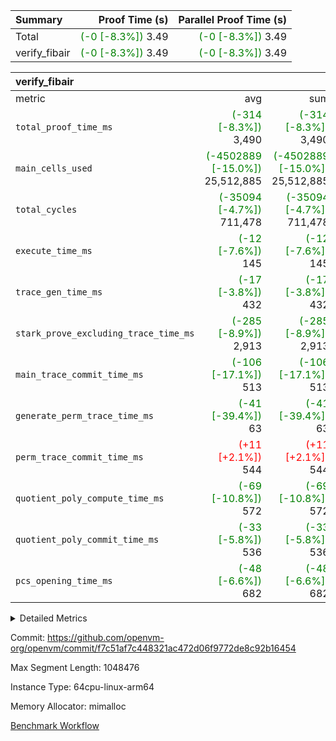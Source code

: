 | Summary | Proof Time (s) | Parallel Proof Time (s) |
|:---|---:|---:|
| Total | <span style='color: green'>(-0 [-8.3%])</span> 3.49 | <span style='color: green'>(-0 [-8.3%])</span> 3.49 |
| verify_fibair | <span style='color: green'>(-0 [-8.3%])</span> 3.49 | <span style='color: green'>(-0 [-8.3%])</span> 3.49 |


| verify_fibair |||||
|:---|---:|---:|---:|---:|
|metric|avg|sum|max|min|
| `total_proof_time_ms ` | <span style='color: green'>(-314 [-8.3%])</span> 3,490 | <span style='color: green'>(-314 [-8.3%])</span> 3,490 | <span style='color: green'>(-314 [-8.3%])</span> 3,490 | <span style='color: green'>(-314 [-8.3%])</span> 3,490 |
| `main_cells_used     ` | <span style='color: green'>(-4502889 [-15.0%])</span> 25,512,885 | <span style='color: green'>(-4502889 [-15.0%])</span> 25,512,885 | <span style='color: green'>(-4502889 [-15.0%])</span> 25,512,885 | <span style='color: green'>(-4502889 [-15.0%])</span> 25,512,885 |
| `total_cycles        ` | <span style='color: green'>(-35094 [-4.7%])</span> 711,478 | <span style='color: green'>(-35094 [-4.7%])</span> 711,478 | <span style='color: green'>(-35094 [-4.7%])</span> 711,478 | <span style='color: green'>(-35094 [-4.7%])</span> 711,478 |
| `execute_time_ms     ` | <span style='color: green'>(-12 [-7.6%])</span> 145 | <span style='color: green'>(-12 [-7.6%])</span> 145 | <span style='color: green'>(-12 [-7.6%])</span> 145 | <span style='color: green'>(-12 [-7.6%])</span> 145 |
| `trace_gen_time_ms   ` | <span style='color: green'>(-17 [-3.8%])</span> 432 | <span style='color: green'>(-17 [-3.8%])</span> 432 | <span style='color: green'>(-17 [-3.8%])</span> 432 | <span style='color: green'>(-17 [-3.8%])</span> 432 |
| `stark_prove_excluding_trace_time_ms` | <span style='color: green'>(-285 [-8.9%])</span> 2,913 | <span style='color: green'>(-285 [-8.9%])</span> 2,913 | <span style='color: green'>(-285 [-8.9%])</span> 2,913 | <span style='color: green'>(-285 [-8.9%])</span> 2,913 |
| `main_trace_commit_time_ms` | <span style='color: green'>(-106 [-17.1%])</span> 513 | <span style='color: green'>(-106 [-17.1%])</span> 513 | <span style='color: green'>(-106 [-17.1%])</span> 513 | <span style='color: green'>(-106 [-17.1%])</span> 513 |
| `generate_perm_trace_time_ms` | <span style='color: green'>(-41 [-39.4%])</span> 63 | <span style='color: green'>(-41 [-39.4%])</span> 63 | <span style='color: green'>(-41 [-39.4%])</span> 63 | <span style='color: green'>(-41 [-39.4%])</span> 63 |
| `perm_trace_commit_time_ms` | <span style='color: red'>(+11 [+2.1%])</span> 544 | <span style='color: red'>(+11 [+2.1%])</span> 544 | <span style='color: red'>(+11 [+2.1%])</span> 544 | <span style='color: red'>(+11 [+2.1%])</span> 544 |
| `quotient_poly_compute_time_ms` | <span style='color: green'>(-69 [-10.8%])</span> 572 | <span style='color: green'>(-69 [-10.8%])</span> 572 | <span style='color: green'>(-69 [-10.8%])</span> 572 | <span style='color: green'>(-69 [-10.8%])</span> 572 |
| `quotient_poly_commit_time_ms` | <span style='color: green'>(-33 [-5.8%])</span> 536 | <span style='color: green'>(-33 [-5.8%])</span> 536 | <span style='color: green'>(-33 [-5.8%])</span> 536 | <span style='color: green'>(-33 [-5.8%])</span> 536 |
| `pcs_opening_time_ms ` | <span style='color: green'>(-48 [-6.6%])</span> 682 | <span style='color: green'>(-48 [-6.6%])</span> 682 | <span style='color: green'>(-48 [-6.6%])</span> 682 | <span style='color: green'>(-48 [-6.6%])</span> 682 |



<details>
<summary>Detailed Metrics</summary>

|  | verify_program_compile_ms | total_cells | stark_prove_excluding_trace_time_ms | quotient_poly_compute_time_ms | quotient_poly_commit_time_ms | perm_trace_commit_time_ms | pcs_opening_time_ms | main_trace_commit_time_ms |
| --- | --- | --- | --- | --- | --- | --- | --- |
|  | 4 | 65,536 | 65 | 3 | 13 | 0 | 31 | 17 | 

| air_name | rows | quotient_deg | main_cols | interactions | constraints | cells |
| --- | --- | --- | --- | --- | --- | --- |
| AccessAdapterAir<2> |  | 4 |  | 5 | 12 |  | 
| AccessAdapterAir<4> |  | 4 |  | 5 | 12 |  | 
| AccessAdapterAir<8> |  | 4 |  | 5 | 12 |  | 
| FibonacciAir | 32,768 | 1 | 2 |  | 5 | 65,536 | 
| FriReducedOpeningAir |  | 4 |  | 35 | 59 |  | 
| NativePoseidon2Air<BabyBearParameters>, 1> |  | 4 |  | 31 | 302 |  | 
| PhantomAir |  | 4 |  | 3 | 4 |  | 
| ProgramAir |  | 1 |  | 1 | 4 |  | 
| VariableRangeCheckerAir |  | 1 |  | 1 | 4 |  | 
| VmAirWrapper<BranchNativeAdapterAir, BranchEqualCoreAir<1> |  | 2 |  | 11 | 23 |  | 
| VmAirWrapper<JalNativeAdapterAir, JalCoreAir> |  | 4 |  | 7 | 6 |  | 
| VmAirWrapper<NativeAdapterAir<2, 0>, PublicValuesCoreAir> |  | 4 |  | 11 | 22 |  | 
| VmAirWrapper<NativeAdapterAir<2, 1>, FieldArithmeticCoreAir> |  | 4 |  | 15 | 23 |  | 
| VmAirWrapper<NativeLoadStoreAdapterAir<1>, NativeLoadStoreCoreAir<1> |  | 4 |  | 15 | 20 |  | 
| VmAirWrapper<NativeLoadStoreAdapterAir<4>, NativeLoadStoreCoreAir<4> |  | 4 |  | 15 | 20 |  | 
| VmAirWrapper<NativeVectorizedAdapterAir<4>, FieldExtensionCoreAir> |  | 4 |  | 15 | 23 |  | 
| VmConnectorAir |  | 4 |  | 3 | 8 |  | 
| VolatileBoundaryAir |  | 4 |  | 4 | 16 |  | 

| group | trace_gen_time_ms | total_proof_time_ms | total_cycles | total_cells | stark_prove_excluding_trace_time_ms | quotient_poly_compute_time_ms | quotient_poly_commit_time_ms | perm_trace_commit_time_ms | pcs_opening_time_ms | main_trace_commit_time_ms | main_cells_used | generate_perm_trace_time_ms | execute_time_ms |
| --- | --- | --- | --- | --- | --- | --- | --- | --- | --- | --- | --- | --- | --- |
| verify_fibair | 432 | 3,490 | 711,478 | 72,898,584 | 2,913 | 572 | 536 | 544 | 682 | 513 | 25,512,885 | 63 | 145 | 

| group | air_name | rows | prep_cols | perm_cols | main_cols | cells |
| --- | --- | --- | --- | --- | --- | --- |
| verify_fibair | AccessAdapterAir<2> | 131,072 |  | 16 | 11 | 3,538,944 | 
| verify_fibair | AccessAdapterAir<4> | 65,536 |  | 16 | 13 | 1,900,544 | 
| verify_fibair | AccessAdapterAir<8> | 32,768 |  | 16 | 17 | 1,081,344 | 
| verify_fibair | FriReducedOpeningAir | 512 |  | 76 | 64 | 71,680 | 
| verify_fibair | NativePoseidon2Air<BabyBearParameters>, 1> | 8,192 |  | 36 | 348 | 3,145,728 | 
| verify_fibair | PhantomAir | 16,384 |  | 8 | 6 | 229,376 | 
| verify_fibair | ProgramAir | 8,192 |  | 8 | 10 | 147,456 | 
| verify_fibair | VariableRangeCheckerAir | 262,144 | 2 | 8 | 1 | 2,359,296 | 
| verify_fibair | VmAirWrapper<BranchNativeAdapterAir, BranchEqualCoreAir<1> | 262,144 |  | 28 | 23 | 13,369,344 | 
| verify_fibair | VmAirWrapper<JalNativeAdapterAir, JalCoreAir> | 32,768 |  | 12 | 10 | 720,896 | 
| verify_fibair | VmAirWrapper<NativeAdapterAir<2, 1>, FieldArithmeticCoreAir> | 524,288 |  | 20 | 30 | 26,214,400 | 
| verify_fibair | VmAirWrapper<NativeLoadStoreAdapterAir<1>, NativeLoadStoreCoreAir<1> | 262,144 |  | 36 | 25 | 15,990,784 | 
| verify_fibair | VmAirWrapper<NativeLoadStoreAdapterAir<4>, NativeLoadStoreCoreAir<4> | 16,384 |  | 36 | 34 | 1,146,880 | 
| verify_fibair | VmAirWrapper<NativeVectorizedAdapterAir<4>, FieldExtensionCoreAir> | 8,192 |  | 20 | 40 | 491,520 | 
| verify_fibair | VmConnectorAir | 2 | 1 | 8 | 4 | 24 | 
| verify_fibair | VolatileBoundaryAir | 131,072 |  | 8 | 11 | 2,490,368 | 

</details>


Commit: https://github.com/openvm-org/openvm/commit/f7c51af7c448321ac472d06f9772de8c92b16454

Max Segment Length: 1048476

Instance Type: 64cpu-linux-arm64

Memory Allocator: mimalloc

[Benchmark Workflow](https://github.com/openvm-org/openvm/actions/runs/12721092132)
